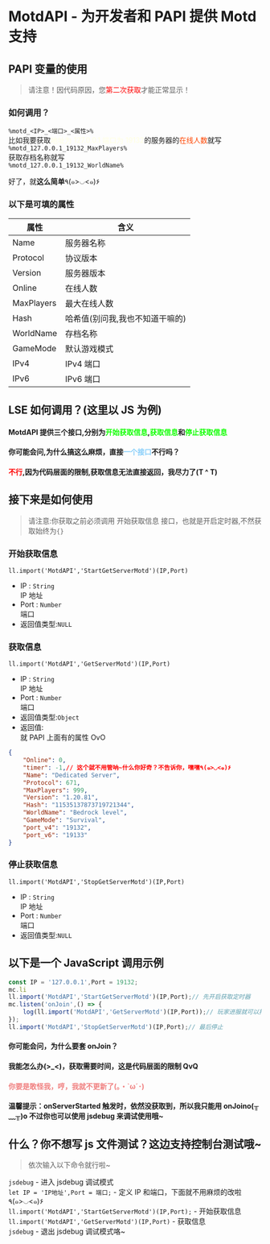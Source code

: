 # MotdAPI - 为开发者和 PAPI 提供 Motd 支持

## PAPI 变量的使用

> 请注意！因代码原因，您<font color="red">第二次获取</font>才能正常显示！

<!-- > 以下变量请用<font color="	#00FFFF">%%</font>包裹 -->

### 如何调用？

`%motd_<IP>_<端口>_<属性>%`  
比如我要获取<font color="#FFFFE0">地址为 127.0.0.1 端口为 19132</font>的服务器的<font color="#FF4500">在线人数</font>就写  
`%motd_127.0.0.1_19132_MaxPlayers%`  
获取存档名称就写  
`%motd_127.0.0.1_19132_WorldName%`

好了，就<strong>这么简单</strong>٩(๑>◡<๑)۶

### 以下是可填的属性

| 属性       | 含义                            |
| ---------- | ------------------------------- |
| Name       | 服务器名称                      |
| Protocol   | 协议版本                        |
| Version    | 服务器版本                      |
| Online     | 在线人数                        |
| MaxPlayers | 最大在线人数                    |
| Hash       | 哈希值(别问我,我也不知道干嘛的) |
| WorldName  | 存档名称                        |
| GameMode   | 默认游戏模式                    |
| IPv4       | IPv4 端口                       |
| IPv6       | IPv6 端口                       |

## LSE 如何调用？(这里以 JS 为例)

#### MotdAPI 提供三个接口,分别为<font color="##FFFF00">开始获取信息</font>,<font color="##FFFF00">获取信息</font>和<font color="##FFFF00">停止获取信息</font>

#### 你可能会问,为什么搞这么麻烦，直接<font color="#87CEFA"><strong>一个接口</strong></font>不行吗？

#### <font color="#FF0000">不行</font>,因为代码层面的限制,获取信息无法直接返回，我尽力了(T ^ T)

## 接下来是如何使用

> 请注意:你获取之前必须调用 开始获取信息 接口，也就是开启定时器,不然获取始终为`{}`

### 开始获取信息

`ll.import('MotdAPI','StartGetServerMotd')(IP,Port)`

-   IP : `String`  
     IP 地址
-   Port : `Number`  
     端口
-   返回值类型:`NULL`

### 获取信息

`ll.import('MotdAPI','GetServerMotd')(IP,Port)`

-   IP : `String`  
     IP 地址
-   Port : `Number`  
     端口
-   返回值类型:`Object`
-   返回值:  
     就 PAPI 上面有的属性 OvO

```json
{
    "Online": 0,
    "timer": -1,// 这个就不用管呐~什么你好奇？不告诉你，嘿嘿٩(๑>◡<๑)۶
    "Name": "Dedicated Server",
    "Protocol": 671,
    "MaxPlayers": 999,
    "Version": "1.20.81",
    "Hash": "11535137873719721344",
    "WorldName": "Bedrock level",
    "GameMode": "Survival",
    "port_v4": "19132",
    "port_v6": "19133"
}
```

### 停止获取信息

`ll.import('MotdAPI','StopGetServerMotd')(IP,Port)`

-   IP : `String`  
     IP 地址
-   Port : `Number`  
     端口
-   返回值类型:`NULL`

## 以下是一个 JavaScript 调用示例

```javascript
const IP = '127.0.0.1',Port = 19132;
mc.li
ll.import('MotdAPI','StartGetServerMotd')(IP,Port);// 先开启获取定时器
mc.listen('onJoin',() => {
    log(ll.import('MotdAPI','GetServerMotd')(IP,Port));// 玩家进服就可以打印啦~
});
ll.import('MotdAPI','StopGetServerMotd')(IP,Port);// 最后停止
```

#### 你可能会问，为什么要套 onJoin？

#### 我能怎么办(>\_<)，获取需要时间，这是代码层面的限制 QvQ

#### <font color="#F08080">你要是敢怪我，哼，我就不更新了(｡・`ω´･)</font>

#### 温馨提示：onServerStarted 触发时，依然没获取到，所以我只能用 onJoino(╥﹏╥)o 不过你也可以使用 jsdebug 来调试使用哦~

## 什么？你不想写 js 文件测试？这边支持控制台测试哦~

> 依次输入以下命令就行啦~

`jsdebug` - 进入 jsdebug 调试模式  
`let IP = 'IP地址',Port = 端口;` - 定义 IP 和端口，下面就不用麻烦的改啦٩(๑>◡<๑)۶  
`ll.import('MotdAPI','StartGetServerMotd')(IP,Port);` - 开始获取信息  
`ll.import('MotdAPI','GetServerMotd')(IP,Port)` - 获取信息  
`jsdebug` - 退出 jsdebug 调试模式咯~
